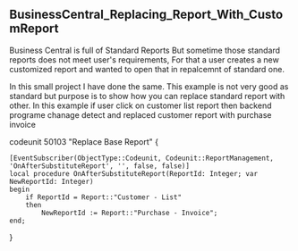 ## BusinessCentral_Replacing_Report_With_CustomReport
Business Central is full of Standard Reports But sometime those standard reports does not meet user's requirements, For that a user creates a 
new customized report and wanted to open that in repalcemnt of standard one.

In this small project I have done the same.
This example is not very good as standard but purpose is to show how you can replace standard report with other.
In this example if user click on customer list report then backend programe chanage detect and replaced customer report with purchase invoice

codeunit 50103 "Replace Base Report"
{

    [EventSubscriber(ObjectType::Codeunit, Codeunit::ReportManagement, 'OnAfterSubstituteReport', '', false, false)]
    local procedure OnAfterSubstituteReport(ReportId: Integer; var NewReportId: Integer)
    begin
        if ReportId = Report::"Customer - List"
        then
            NewReportId := Report::"Purchase - Invoice";
    end;
    
}

